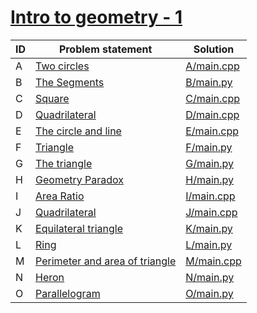 # [Intro to geometry - 1](https://www.e-olymp.com/ru/contests/8947)



| ID | Problem statement                                                                         | Solution                 |
|----|-------------------------------------------------------------------------------------------|--------------------------|
| A  | [Two circles](https://www.e-olymp.com/en/contests/8947/problems/77331)                    | [A/main.cpp](A/main.cpp) |
| B  | [The Segments](https://www.e-olymp.com/en/contests/8947/problems/77332)                   | [B/main.py](B/main.py)   |
| C  | [Square](https://www.e-olymp.com/en/contests/8947/problems/77333)                         | [C/main.cpp](C/main.cpp) |
| D  | [Quadrilateral](https://www.e-olymp.com/en/contests/8947/problems/77334)                  | [D/main.cpp](D/main.cpp) |
| E  | [The circle and line](https://www.e-olymp.com/ru/contests/8947/problems/77335)            | [E/main.cpp](E/main.cpp) |
| F  | [Triangle](https://www.e-olymp.com/en/contests/8947/problems/77336)                       | [F/main.py](F/main.py)   |
| G  | [The triangle](https://www.e-olymp.com/en/contests/8947/problems/77337)                   | [G/main.py](G/main.py)   |
| H  | [Geometry Paradox](https://www.e-olymp.com/en/contests/8947/problems/77338)               | [H/main.py](H/main.py)   |
| I  | [Area Ratio](https://www.e-olymp.com/en/contests/8947/problems/77339)                     | [I/main.cpp](I/main.cpp) |
| J  | [Quadrilateral](https://www.e-olymp.com/en/contests/8947/problems/77340)                  | [J/main.cpp](J/main.cpp) |
| K  | [Equilateral triangle](https://www.e-olymp.com/en/contests/8947/problems/77341)           | [K/main.py](K/main.py)   |
| L  | [Ring](https://www.e-olymp.com/en/contests/8947/problems/77342)                           | [L/main.py](L/main.py)   |
| M  | [Perimeter and area of triangle](https://www.e-olymp.com/en/contests/8947/problems/77343) | [M/main.cpp](M/main.cpp) |
| N  | [Heron](https://www.e-olymp.com/en/contests/8947/problems/77344)                          | [N/main.py](N/main.py)   |
| O  | [Parallelogram](https://www.e-olymp.com/en/contests/8947/problems/77345)                  | [O/main.py](O/main.py)   |

